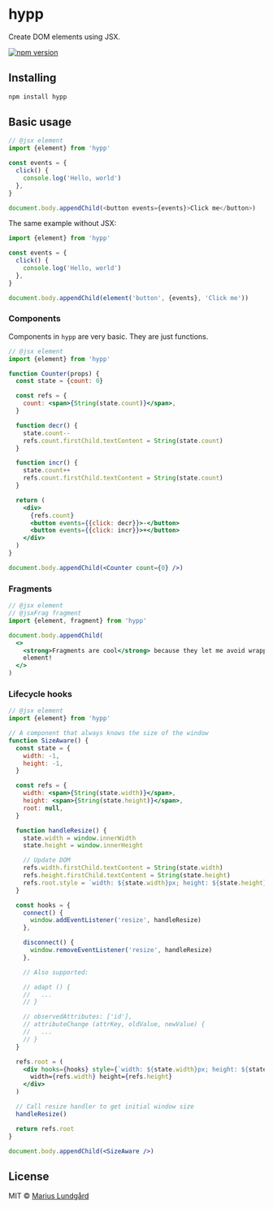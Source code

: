 # hypp

Create DOM elements using JSX.

[![npm version](https://img.shields.io/npm/v/hypp.svg?style=flat-square)](http://browsenpm.org/package/hypp)

## Installing

```sh
npm install hypp
```

## Basic usage

```js
// @jsx element
import {element} from 'hypp'

const events = {
  click() {
    console.log('Hello, world')
  },
}

document.body.appendChild(<button events={events}>Click me</button>)
```

The same example without JSX:

```js
import {element} from 'hypp'

const events = {
  click() {
    console.log('Hello, world')
  },
}

document.body.appendChild(element('button', {events}, 'Click me'))
```

### Components

Components in `hypp` are very basic. They are just functions.

```jsx
// @jsx element
import {element} from 'hypp'

function Counter(props) {
  const state = {count: 0}

  const refs = {
    count: <span>{String(state.count)}</span>,
  }

  function decr() {
    state.count--
    refs.count.firstChild.textContent = String(state.count)
  }

  function incr() {
    state.count++
    refs.count.firstChild.textContent = String(state.count)
  }

  return (
    <div>
      {refs.count}
      <button events={{click: decr}}>-</button>
      <button events={{click: incr}}>+</button>
    </div>
  )
}

document.body.appendChild(<Counter count={0} />)
```

### Fragments

```jsx
// @jsx element
// @jsxFrag fragment
import {element, fragment} from 'hypp'

document.body.appendChild(
  <>
    <strong>Fragments are cool</strong> because they let me avoid wrapping elements in a root
    element!
  </>
)
```

### Lifecycle hooks

```jsx
// @jsx element
import {element} from 'hypp'

// A component that always knows the size of the window
function SizeAware() {
  const state = {
    width: -1,
    height: -1,
  }

  const refs = {
    width: <span>{String(state.width)}</span>,
    height: <span>{String(state.height)}</span>,
    root: null,
  }

  function handleResize() {
    state.width = window.innerWidth
    state.height = window.innerHeight

    // Update DOM
    refs.width.firstChild.textContent = String(state.width)
    refs.height.firstChild.textContent = String(state.height)
    refs.root.style = `width: ${state.width}px; height: ${state.height}px`
  }

  const hooks = {
    connect() {
      window.addEventListener('resize', handleResize)
    },

    disconnect() {
      window.removeEventListener('resize', handleResize)
    },

    // Also supported:

    // adapt () {
    //   ...
    // }

    // observedAttributes: ['id'],
    // attributeChange (attrKey, oldValue, newValue) {
    //   ...
    // }
  }

  refs.root = (
    <div hooks={hooks} style={`width: ${state.width}px; height: ${state.height}px`}>
      width={refs.width} height={refs.height}
    </div>
  )

  // Call resize handler to get initial window size
  handleResize()

  return refs.root
}

document.body.appendChild(<SizeAware />)
```

## License

MIT © [Marius Lundgård](https://mariuslundgard.com/)
